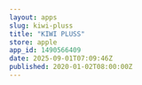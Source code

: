 ```yaml
---
layout: apps
slug: kiwi-pluss
title: "KIWI PLUSS"
store: apple
app_id: 1490566409
date: 2025-09-01T07:09:46Z
published: 2020-01-02T08:00:00Z
---
```

